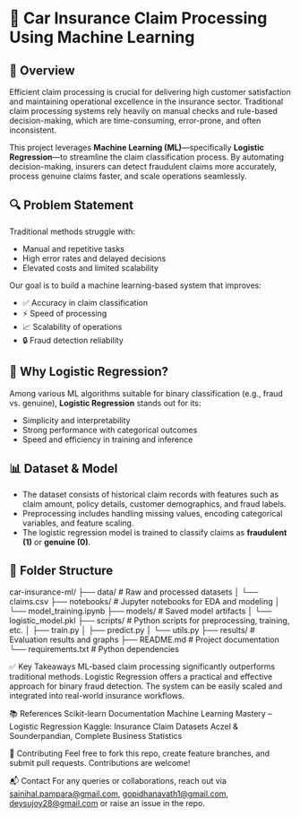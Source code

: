 # 🚗 Car Insurance Claim Processing Using Machine Learning

## 📌 Overview

Efficient claim processing is crucial for delivering high customer satisfaction and maintaining operational excellence in the insurance sector. 
Traditional claim processing systems rely heavily on manual checks and rule-based decision-making, which are time-consuming, error-prone, and often inconsistent.

This project leverages **Machine Learning (ML)**—specifically **Logistic Regression**—to streamline the claim classification process. 
By automating decision-making, insurers can detect fraudulent claims more accurately, process genuine claims faster, and scale operations seamlessly.

## 🔍 Problem Statement

Traditional methods struggle with:
- Manual and repetitive tasks
- High error rates and delayed decisions
- Elevated costs and limited scalability

Our goal is to build a machine learning-based system that improves:
- ✅ Accuracy in claim classification
- ⚡ Speed of processing
- 📈 Scalability of operations
- 🔒 Fraud detection reliability

## 🧠 Why Logistic Regression?

Among various ML algorithms suitable for binary classification (e.g., fraud vs. genuine), **Logistic Regression** stands out for its:
- Simplicity and interpretability
- Strong performance with categorical outcomes
- Speed and efficiency in training and inference


## 📊 Dataset & Model

- The dataset consists of historical claim records with features such as claim amount, policy details, customer demographics, and fraud labels.
- Preprocessing includes handling missing values, encoding categorical variables, and feature scaling.
- The logistic regression model is trained to classify claims as **fraudulent (1)** or **genuine (0)**.


## 📁 Folder Structure

car-insurance-ml/
├── data/ # Raw and processed datasets
│ └── claims.csv
├── notebooks/ # Jupyter notebooks for EDA and modeling
│ └── model_training.ipynb
├── models/ # Saved model artifacts
│ └── logistic_model.pkl
├── scripts/ # Python scripts for preprocessing, training, etc.
│ ├── train.py
│ ├── predict.py
│ └── utils.py
├── results/ # Evaluation results and graphs
├── README.md # Project documentation
└── requirements.txt # Python dependencies

✅ Key Takeaways
ML-based claim processing significantly outperforms traditional methods.
Logistic Regression offers a practical and effective approach for binary fraud detection.
The system can be easily scaled and integrated into real-world insurance workflows.

📚 References
Scikit-learn Documentation
Machine Learning Mastery – Logistic Regression
Kaggle: Insurance Claim Datasets
Aczel & Sounderpandian, Complete Business Statistics

🙌 Contributing
Feel free to fork this repo, create feature branches, and submit pull requests. Contributions are welcome!

📬 Contact
For any queries or collaborations, reach out via sainihal.pampara@gmail.com, gopidhanavath1@gmail.com, deysujoy28@gmail.com or raise an issue in the repo.


